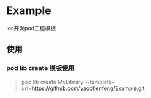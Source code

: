 # Example
ios开发pod工程模板
## 使用
### pod lib create 模板使用
> pod lib create MyLibrary --template-url=https://github.com/yaochenfeng/Example.git
